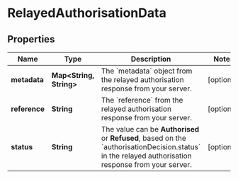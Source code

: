 

# RelayedAuthorisationData


## Properties

| Name | Type | Description | Notes |
|------------ | ------------- | ------------- | -------------|
|**metadata** | **Map&lt;String, String&gt;** | The &#x60;metadata&#x60; object from the relayed authorisation response from your server. |  [optional] |
|**reference** | **String** | The &#x60;reference&#x60; from the relayed authorisation response from your server. |  [optional] |
|**status** | **String** | The value can be **Authorised** or **Refused**, based on the &#x60;authorisationDecision.status&#x60; in the relayed authorisation response from your server. |  [optional] |



